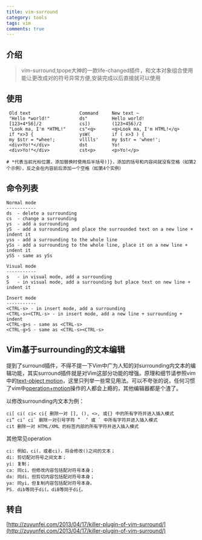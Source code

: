 ```yaml
---
title: vim-surround 
category: tools
tags: vim
comments: true
---
```

## 介绍

> vim-surround,tpope大神的一款life-changed插件，和文本对象组合使用能让更改成对的符号异常方便,安装完成以后直接就可以使用

## 使用
```vim
 Old text                  Command     New text ~
 "Hello *world!"           ds"         Hello world!
 [123+4*56]/2              cs])        (123+456)/2
 "Look ma, I'm *HTML!"     cs"<q>      <q>Look ma, I'm HTML!</q>
 if *x>3 {                 ysW(        if ( x>3 ) {
 my $str = *whee!;         vlllls'     my $str = 'whee!';
 <div>Yo!*</div>           dst         Yo!
 <div>Yo!*</div>           cst<p>      <p>Yo!</p>

# *代表当前光标位置，添加替换时使用后半括号)]}，添加的括号和内容间就没有空格（如第2个示例），反之会在内容前后添加一个空格（如第4个实例）
```

## 命令列表

```vim
Normal mode
-----------
ds  - delete a surrounding
cs  - change a surrounding
ys  - add a surrounding
yS  - add a surrounding and place the surrounded text on a new line + indent it
yss - add a surrounding to the whole line
ySs - add a surrounding to the whole line, place it on a new line + indent it
ySS - same as ySs

Visual mode
-----------
s   - in visual mode, add a surrounding
S   - in visual mode, add a surrounding but place text on new line + indent it

Insert mode
-----------
<CTRL-s> - in insert mode, add a surrounding
<CTRL-s><CTRL-s> - in insert mode, add a new line + surrounding + indent
<CTRL-g>s - same as <CTRL-s>
<CTRL-g>S - same as <CTRL-s><CTRL-s>
```

## Vim基于surrounding的文本编辑
提到了surround插件，不得不提一下Vim中广为人知的对surrounding内文本的编辑功能，其实surround插件就是对Vim这部分功能的增强。原理和细节请参照vim中的[text-object motion](http://vimdoc.sourceforge.net/htmldoc/motion.html)，这里只列举一些常见用法。可以不夸张的说，任何习惯了vim中[operation+motion](https://blog.carbonfive.com/vim-text-objects-the-definitive-guide/)操作的人都会上瘾的，其他编辑器都是个渣了。

以修改surrounding内文本为例：
```vim
ci[ ci( ci< ci{ 删除一对 [], (), <>, 或{} 中的所有字符并进入插入模式
ci” ci’ ci` 删除一对引号字符 ”  ‘ 或 ` 中所有字符并进入插入模式
cit 删除一对 HTML/XML 的标签内部的所有字符并进入插入模式
```
其他常见operation

```vim
ci: 例如，ci(，或者ci)，将会修改()之间的文本；
di: 剪切配对符号之间文本；
yi: 复制；
ca: 同ci，但修改内容包括配对符号本身；
da: 同di，但剪切内容包括配对符号本身；
ya: 同yi，但复制内容包括配对符号本身。
PS. dib等同于di(。diB等同于di{。
```
## 转自
[http://zuyunfei.com/2013/04/17/killer-plugin-of-vim-surround/](http://zuyunfei.com/2013/04/17/killer-plugin-of-vim-surround/)
